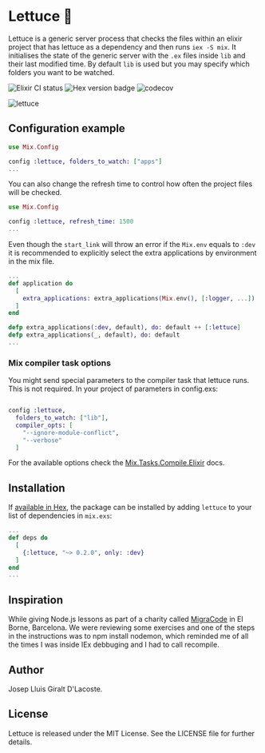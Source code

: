 # Lettuce 🥬

<!-- MDOC -->

Lettuce is a generic server process that checks the files within an elixir
project that has lettuce as a dependency and then runs `iex -S mix`. It
initialises the state of the generic server with the `.ex` files inside `lib`
and their last modified time. By default `lib` is used but you may specify which
folders you want to be watched.

![Elixir CI status](https://github.com/gilacost/lettuce/workflows/Elixir%20CI/badge.svg)
![Hex version badge](https://img.shields.io/hexpm/v/lettuce.svg)
![codecov](https://codecov.io/gh/gilacost/lettuce/branch/master/graph/badge.svg)

![lettuce](https://github.com/gilacost/lettuce/blob/master/priv/lettuce.jpg?raw=true)

## Configuration example

```elixir
use Mix.Config

config :lettuce, folders_to_watch: ["apps"]
...
```

You can also change the refresh time to control how often the project files
will be checked.

```elixir
use Mix.Config

config :lettuce, refresh_time: 1500
...

```

Even though the `start_link` will throw an error if the `Mix.env` equals to
`:dev` it is recommended to explicitly select the extra applications by
environment in the mix file.

```elixir
...
def application do
  [
    extra_applications: extra_applications(Mix.env(), [:logger, ...])
  ]
end

defp extra_applications(:dev, default), do: default ++ [:lettuce]
defp extra_applications(_, default), do: default
...
```

### Mix compiler task options

You might send special parameters to the compiler task that lettuce runs. This
is not required. In your project of parameters in config.exs:

```elixir

config :lettuce,
  folders_to_watch: ["lib"],
  compiler_opts: [
    "--ignore-module-conflict",
    "--verbose"
  ]
```

For the available options check the [Mix.Tasks.Compile.Elixir](https://github.com/elixir-lang/elixir/blob/v1.1.1/lib/mix/lib/mix/tasks/compile.elixir.ex#L1) docs.

<!-- MDOC -->

## Installation

If [available in Hex](https://hex.pm/docs/publish), the package can be installed
by adding `lettuce` to your list of dependencies in `mix.exs`:

```elixir
...
def deps do
  [
    {:lettuce, "~> 0.2.0", only: :dev}
  ]
end
...
```

## Inspiration

While giving Node.js lessons as part of a charity called [MigraCode](https://migracode.eu/)
in El Borne, Barcelona. We were reviewing some exercises and one of the steps in
the instructions was to npm install nodemon, which reminded me of all the times
I was inside IEx debbuging and I had to call recompile.

## Author

Josep Lluis Giralt D'Lacoste.

## License

Lettuce is released under the MIT License. See the LICENSE file for further
details.
